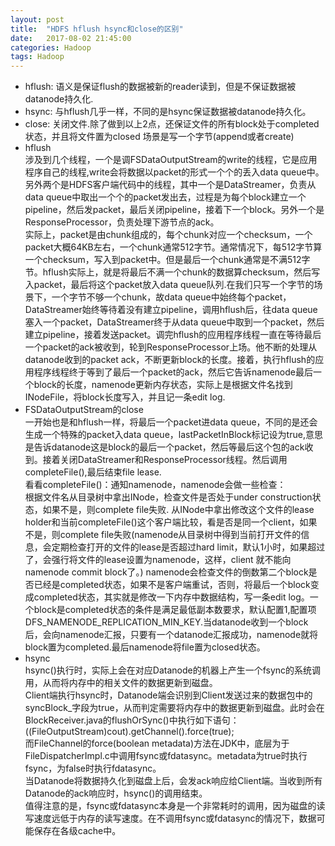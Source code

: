 ```yaml
---
layout: post
title:  "HDFS hflush hsync和close的区别"
date:   2017-08-02 21:45:00
categories: Hadoop
tags: Hadoop
---
```

* hflush: 语义是保证flush的数据被新的reader读到，但是不保证数据被datanode持久化.
* hsync: 与hflush几乎一样，不同的是hsync保证数据被datanode持久化。
* close: 关闭文件.除了做到以上2点，还保证文件的所有block处于completed状态，并且将文件置为closed
场景是写一个字节(append或者create)
* hflush   
涉及到几个线程，一个是调FSDataOutputStream的write的线程，它是应用程序自己的线程,write会将数据以packet的形式一个个的丢入data queue中。
另外两个是HDFS客户端代码中的线程，其中一个是DataStreamer，负责从data queue中取出一个个的packet发出去，过程是为每个block建立一个pipeline，然后发packet，最后关闭pipeline，接着下一个block。另外一个是ResponseProcessor，负责处理下游节点的ack。   
实际上，packet是由chunk组成的，每个chunk对应一个checksum，一个packet大概64KB左右，一个chunk通常512字节。通常情况下，每512字节算一个checksum，写入到packet中。但是最后一个chunk通常是不满512字节。hflush实际上，就是将最后不满一个chunk的数据算checksum，然后写入packet，最后将这个packet放入data queue队列.在我们只写一个字节的场景下，一个字节不够一个chunk，故data queue中始终每个packet，DataStreamer始终等待着没有建立pipeline，调用hflush后，往data queue塞入一个packet，DataStreamer终于从data queue中取到一个packet，然后建立pipeline，接着发送packet。调完hflush的应用程序线程一直在等待最后一个packet的ack被收到，轮到ResponseProcessor上场。他不断的处理从datanode收到的packet ack，不断更新block的长度。接着，执行hflush的应用程序线程终于等到了最后一个packet的ack，然后它告诉namenode最后一个block的长度，namenode更新内存状态，实际上是根据文件名找到INodeFile，将block长度写入，并且记一条edit log.
* FSDataOutputStream的close   
一开始也是和hflush一样，将最后一个packet进data queue，不同的是还会生成一个特殊的packet入data queue，lastPacketInBlock标记设为true,意思是告诉datanode这是block的最后一个packet，然后等最后这个包的ack收到。接着关闭DataStreamer和ResponseProcessor线程。然后调用completeFile(),最后结束file lease.     
看看completeFile()：通知namenode，namenode会做一些检查：   
根据文件名从目录树中拿出INode，检查文件是否处于under construction状态，如果不是，则complete file失败.
从INode中拿出修改这个文件的lease holder和当前completeFile()这个客户端比较，看是否是同一个client，如果不是，则complete file失败(namenode从目录树中得到当前打开文件的信息，会定期检查打开的文件的lease是否超过hard limit，默认1小时，如果超过了，会强行将文件的lease设置为namenode，这样，client 就不能向namenode commit block了。)
namenode会检查文件的倒数第二个block是否已经是completed状态，如果不是客户端重试，否则，将最后一个block变成completed状态，其实就是修改一下内存中数据结构，写一条edit log。一个block是completed状态的条件是满足最低副本数要求，默认配置1,配置项DFS_NAMENODE_REPLICATION_MIN_KEY.当datanode收到一个block后，会向namenode汇报，只要有一个datanode汇报成功，namenode就将block置为completed.最后namenode将file置为closed状态。
* hsync   
hsync()执行时，实际上会在对应Datanode的机器上产生一个fsync的系统调用，从而将内存中的相关文件的数据更新到磁盘。   
Client端执行hsync时，Datanode端会识别到Client发送过来的数据包中的syncBlock_字段为true，从而判定需要将内存中的数据更新到磁盘。此时会在BlockReceiver.java的flushOrSync()中执行如下语句：   
((FileOutputStream)cout).getChannel().force(true);    
而FileChannel的force(boolean metadata)方法在JDK中，底层为于FileDispatcherImpl.c中调用fsync或fdatasync。metadata为true时执行fsync，为false时执行fdatasync。   
当Datanode将数据持久化到磁盘上后，会发ack响应给Client端。当收到所有Datanode的ack响应时，hsync()的调用结束。   
值得注意的是，fsync或fdatasync本身是一个非常耗时的调用，因为磁盘的读写速度远低于内存的读写速度。在不调用fsync或fdatasync的情况下，数据可能保存在各级cache中。

